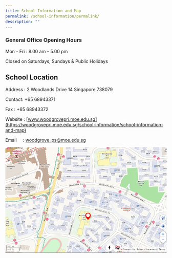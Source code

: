 ```yaml
---
title: School Information and Map
permalink: /school-information/permalink/
description: ""
---
```

### General Office Opening Hours


Mon - Fri : 8.00 am – 5.00 pm

Closed on Saturdays, Sundays & Public Holidays


## School Location

Address :     2 Woodlands Drive 14 Singapore 738079

Contact: +65 68943371

Fax    : +65 68943372

	 	
Website : [www.woodgrovepri.moe.edu.sg](https://woodgrovepri.moe.edu.sg/school-information/school-information-and-map)

Email     : woodgrove_ps@moe.edu.sg

![](/images/WGPS%20MAP.jpg)